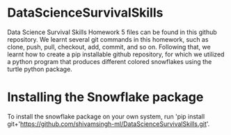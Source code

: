 # DataScienceSurvivalSkills
Data Science Survival Skills Homework 5 files can be found in this github repository. We learnt several git commands in this homework, such as clone, push, pull, checkout, add, commit, and so on. Following that, we learnt how to create a pip installable github repository, for which we utilized a python program that produces different colored snowflakes using the turtle python package.


# Installing the Snowflake package
To install the snowflake package on your own system, run 'pip install git+'https://github.com/shivamsingh-ml/DataScienceSurvivalSkills.git'.
